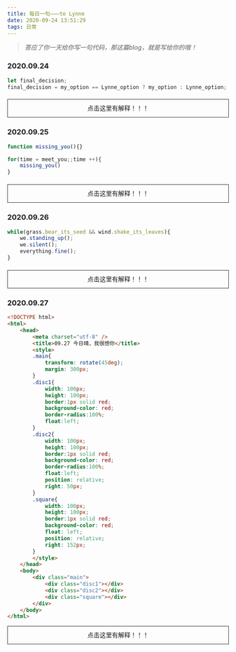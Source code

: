 ```yaml
---
title: 每日一句———to Lynne
date: 2020-09-24 13:51:29
tags: 日常
---
```


> *答应了你一天给你写一句代码，那这篇blog，就是写给你的哦！*


### 2020.09.24

```javascript
let final_decision;
final_decision = my_option == Lynne_option ? my_option : Lynne_option;
```
<div style="width:100%;line-height:40px;border: 1px solid #333;text-align:center;margin:20px auto;" onclick="this.innerHTML = '意见一致的时候听我的，意见不同的时候听老婆的！'">点击这里有解释！！！</div>

### 2020.09.25

```javascript
function missing_you(){}

for(time = meet_you;;time ++){
    missing_you()
}
```
<div style="width:100%;line-height:40px;border: 1px solid #333;text-align:center;margin:20px auto;" onclick="this.innerHTML = '自从遇见了你，就不停地想你。'">点击这里有解释！！！</div>

### 2020.09.26

```javascript
while(grass.bear_its_seed && wind.shake_its_leaves){
    we.standing_up();
    we.silent();
    everything.fine();
}
```
<div style="width:100%;line-height:40px;border: 1px solid #333;text-align:center;margin:20px auto;" onclick="this.innerHTML = '草在结它的种子<br/>风在摇它的叶子<br/>我们站着，不说话<br/>就十分美好<br/> —— 选自顾城《门前》'">点击这里有解释！！！</div>

### 2020.09.27
```html
<!DOCTYPE html>
<html>
    <head>
        <meta charset="utf-8" />
        <title>09.27 今日晴，我很想你</title>
        <style>
        .main{
            transform: rotate(45deg);
            margin: 300px;
        }
        .disc1{
            width: 100px;
            height: 100px;
            border:1px solid red;
            background-color: red;
            border-radius:100%;
            float:left;
        }
        .disc2{
            width: 100px;
            height: 100px;
            border:1px solid red;
            background-color: red;
            border-radius:100%;
            float:left;
            position: relative;
            right: 50px;
        }
        .square{
            width: 100px;
            height: 100px;
            border:1px solid red;
            background-color: red;
            float: left;
            position: relative;
            right: 152px;
        }
        </style>
    </head>
    <body>
        <div class="main">
            <div class="disc1"></div>
            <div class="disc2"></div>
            <div class="square"></div>
        </div>
    </body>
</html>
```
<div style="width:100%;line-height:40px;border:1px solid #333;text-align:center;margin:10px auto;" onclick="this.innerHTML=`<div class='main' style='margin:30px auto;width:100px;height:100px;background:blue;position:relative;'><div class='left' style='position:absolute;width:100px;height:100px;background:#ffc0cb;left:-45px;border-radius:100%;'></div><div class='right' style='position:absolute;width:100px;height:100px;background:#ffc0cb;top:-45px;border-radius:100%;'></div></div>`">点击这里有解释！！！</div> 